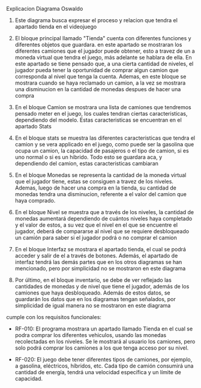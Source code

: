 Explicacion Diagrama Oswaldo 

1. Este diagrama busca expresar el proceso y relacion que tendra el apartado tienda en el videojuego

2. El bloque principal llamado "Tienda" cuenta con diferentes funciones y diferentes objetos que guardara. en este apartado se mostraran los diferentes camiones que el jugador puede obtener, esto a travez de un a moneda virtual que tendra el juego, más adelante se hablara de ella. En este apartado se tiene pensado que, a una cierta cantidad de niveles, el jugador pueda tener la oportunidad de comprar algun camion que corresponda al nivel que tenga la cuenta. Ademas, en este bloque se mostrara cuando se haya reclamado un camion, a la vez se mostrara una disminucion en la cantidad de monedas despues de hacer una compra

3. En el bloque Camion se mostrara una lista de camiones que tendremos pensado meter en el juego, los cuales tendran ciertas caracteristicas, dependiendo del modelo. Estas caracteristicas se encuentran en el apartado Stats

4. En el bloque stats se muestra las diferentes caracteristicas que tendra el camion y se vera applicado en el juego, como puede ser la gasolina que ocupa un camion, la capacidad de pasajeros o el tipo de camion, si es uno normal o si es un hibrido. Todo esto se guardara aca, y dependiendo del camion, estas caracteristicas cambiaran

5. En el bloque Monedas se representa la cantidad de la moneda virtual que el jugador tiene, estas se consiguen a travez de los niveles. Ademas, luego de hacer una compra en la tienda, su cantidad de monedas tendra una disminucion, referente a el valor del camion que haya comprado.

6. En el bloque Nivel se muestra que a través de los niveles, la cantidad de monedas aumentará dependiendo de cuántos niveles haya completado y el valor de estos, a su vez que el nivel en el que se encuentre el jugador, deberá de compararse al nivel que se requiere desbloqueado un camión para saber si el jugador podrá o no comprar el camion
7. En el bloque Interfaz se mostrara el apartado tienda,  el cual se podrá acceder y salir de el a través de botones. Además, el apartado de interfaz tendrá las demás partes que en los otros diagramas se han mencionado, pero por simplicidad no se mostraron en este diagrama

8. Por último, en el bloque inventario, se debe de ver reflejado las cantidades de monedas y de nivel que tiene el jugador, además de los camiones que haya desbloqueado. Además de estos datos, se guardarán los datos que en los diagramas tengan señalados, por simplicidad de igual manera no se mostraron en este diagrama

cumple con los requisitos funcionales:
- RF-010: El programa mostrara un apartado llamado Tienda en el cual se podra comprar los diferentes vehiculos, usando las monedas recolectadas en los niveles. Se le mostrará al usuario los camiones, pero solo podrá comprar los camiones a los que tenga acceso por su nivel.

- RF-020: El juego debe tener diferentes tipos de camiones, por ejemplo, a gasolina, eléctricos, híbridos, etc. Cada tipo de camión consumirá una cantidad de energía, tendrá una velocidad específica y un límite de capacidad.
